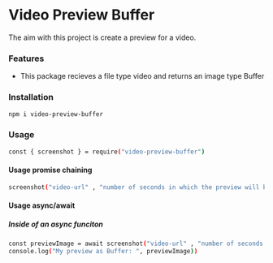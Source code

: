 # Video Preview Buffer


The aim with this project is create a preview for a video.


### Features

- This package recieves a file type video and returns an image type Buffer

### Installation

```sh
npm i video-preview-buffer
```

### Usage

```sh
const { screenshot } = require("video-preview-buffer")
```

#### Usage promise chaining

```sh
screenshot("video-url" , "number of seconds in which the preview will be taken").then(previewImage => console.log("My preview as Buffer: ",previewImage))
```

#### Usage async/await

##### Inside of an async funciton

```sh
const previewImage = await screenshot("video-url" , "number of seconds in which the preview will be taken")
console.log("My preview as Buffer: ", previewImage))
```

